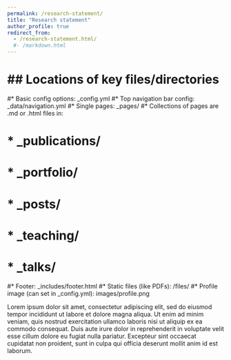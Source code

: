 ```yaml
---
permalink: /research-statement/
title: "Research statement"
author_profile: true
redirect_from: 
  - /research-statement.html/
  #- /markdown.html
---
```


# ## Locations of key files/directories

#* Basic config options: _config.yml
#* Top navigation bar config: _data/navigation.yml
#* Single pages: _pages/
#* Collections of pages are .md or .html files in:
#  * _publications/
#  * _portfolio/
#  * _posts/
#  * _teaching/
#  * _talks/
#* Footer: _includes/footer.html
#* Static files (like PDFs): /files/
#* Profile image (can set in _config.yml): images/profile.png


Lorem ipsum dolor sit amet, consectetur adipiscing elit, sed do eiusmod tempor incididunt ut labore et dolore magna aliqua. Ut enim ad minim veniam, quis nostrud exercitation ullamco laboris nisi ut aliquip ex ea commodo consequat. Duis aute irure dolor in reprehenderit in voluptate velit esse cillum dolore eu fugiat nulla pariatur. Excepteur sint occaecat cupidatat non proident, sunt in culpa qui officia deserunt mollit anim id est laborum.

